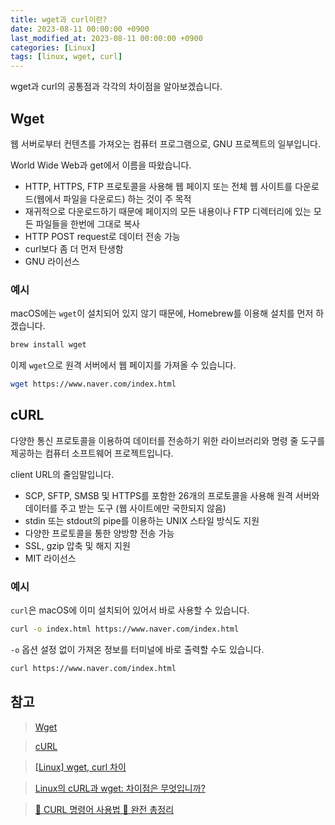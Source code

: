 ```yaml
---
title: wget과 curl이란?
date: 2023-08-11 00:00:00 +0900
last_modified_at: 2023-08-11 00:00:00 +0900
categories: [Linux]
tags: [linux, wget, curl]
---
```


wget과 curl의 공통점과 각각의 차이점을 알아보겠습니다.

## Wget

웹 서버로부터 컨텐츠를 가져오는 컴퓨터 프로그램으로, GNU 프로젝트의 일부입니다.

World Wide Web과 get에서 이름을 따왔습니다.

- HTTP, HTTPS, FTP 프로토콜을 사용해 웹 페이지 또는 전체 웹 사이트를 다운로드(웹에서 파일을 다운로드) 하는 것이 주 목적
- 재귀적으로 다운로드하기 때문에 페이지의 모든 내용이나 FTP 디렉터리에 있는 모든 파일들을 한번에 그대로 복사
- HTTP POST request로 데이터 전송 가능
- curl보다 좀 더 먼저 탄생함
- GNU 라이선스

### 예시

macOS에는 `wget`이 설치되어 있지 않기 때문에, Homebrew를 이용해 설치를 먼저 하겠습니다.

```bash
brew install wget
```

이제 `wget`으로 원격 서버에서 웹 페이지를 가져올 수 있습니다.

```bash
wget https://www.naver.com/index.html
```

## cURL

다양한 통신 프로토콜을 이용하여 데이터를 전송하기 위한 라이브러리와 명령 줄 도구를 제공하는 컴퓨터 소프트웨어 프로젝트입니다.

client URL의 줄임말입니다.

- SCP, SFTP, SMSB 및 HTTPS를 포함한 26개의 프로토콜을 사용해 원격 서버와 데이터를 주고 받는 도구 (웹 사이트에만 국한되지 않음)
- stdin 또는 stdout의 pipe를 이용하는 UNIX 스타일 방식도 지원
- 다양한 프로토콜을 통한 양방향 전송 가능
- SSL, gzip 압축 및 해지 지원
- MIT 라이선스

### 예시

`curl`은 macOS에 이미 설치되어 있어서 바로 사용할 수 있습니다.

```bash
curl -o index.html https://www.naver.com/index.html
```

`-o` 옵션 설정 없이 가져온 정보를 터미널에 바로 출력할 수도 있습니다.

```bash
curl https://www.naver.com/index.html
```

## 참고

> [Wget](https://ko.wikipedia.org/wiki/Wget)

> [cURL](https://ko.wikipedia.org/wiki/CURL)

> [[Linux] wget, curl 차이](https://wooono.tistory.com/279)

> [Linux의 cURL과 wget: 차이점은 무엇입니까?](https://ko.linux-console.net/?p=8425#gsc.tab=0)

> [🐧 CURL 명령어 사용법 💯 완전 총정리](https://inpa.tistory.com/entry/LINUX-%F0%9F%93%9A-CURL-%EB%AA%85%EB%A0%B9%EC%96%B4-%EC%82%AC%EC%9A%A9%EB%B2%95-%EB%8B%A4%EC%96%91%ED%95%9C-%EC%98%88%EC%A0%9C%EB%A1%9C-%EC%A0%95%EB%A6%AC)
